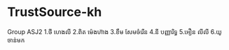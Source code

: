 # TrustSource-kh
Group ASJ2
1.ថី ហេងលី
2.ពិត​ ម៉េងហ៊ាង
3.ខឹម សែមចំរើន
4.នី បញ្ញារិទ្ធ​
5.អឿន លីលី 
6.យូ ចាន់មក
